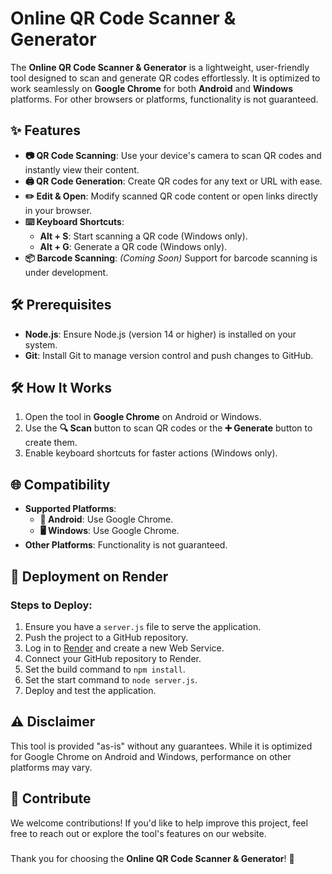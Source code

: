 # Online QR Code Scanner & Generator

The **Online QR Code Scanner & Generator** is a lightweight, user-friendly tool designed to scan and generate QR codes effortlessly. It is optimized to work seamlessly on **Google Chrome** for both **Android** and **Windows** platforms. For other browsers or platforms, functionality is not guaranteed.

#####



## ✨ Features

- **📷 QR Code Scanning**: Use your device's camera to scan QR codes and instantly view their content.
- **🖨️ QR Code Generation**: Create QR codes for any text or URL with ease.
- **✏️ Edit & Open**: Modify scanned QR code content or open links directly in your browser.
- **⌨️ Keyboard Shortcuts**:
  - **Alt + S**: Start scanning a QR code (Windows only).
  - **Alt + G**: Generate a QR code (Windows only).
- **📦 Barcode Scanning**: *(Coming Soon)* Support for barcode scanning is under development.

#####



## 🛠️ Prerequisites

- **Node.js**: Ensure Node.js (version 14 or higher) is installed on your system.
- **Git**: Install Git to manage version control and push changes to GitHub.

#####



## 🛠️ How It Works

1. Open the tool in **Google Chrome** on Android or Windows.
2. Use the **🔍 Scan** button to scan QR codes or the **➕ Generate** button to create them.
3. Enable keyboard shortcuts for faster actions (Windows only).

#####



## 🌐 Compatibility

- **Supported Platforms**:  
  - **📱 Android**: Use Google Chrome.  
  - **🖥️ Windows**: Use Google Chrome.  
- **Other Platforms**: Functionality is not guaranteed.

#####



## 🚀 Deployment on Render

### Steps to Deploy:
1. Ensure you have a `server.js` file to serve the application.
2. Push the project to a GitHub repository.
3. Log in to [Render](https://render.com/) and create a new Web Service.
4. Connect your GitHub repository to Render.
5. Set the build command to `npm install`.
6. Set the start command to `node server.js`.
7. Deploy and test the application.

#####



## ⚠️ Disclaimer

This tool is provided "as-is" without any guarantees. While it is optimized for Google Chrome on Android and Windows, performance on other platforms may vary.

#####



## 🤝 Contribute

We welcome contributions! If you'd like to help improve this project, feel free to reach out or explore the tool's features on our website.

#####



Thank you for choosing the **Online QR Code Scanner & Generator**! 🚀
